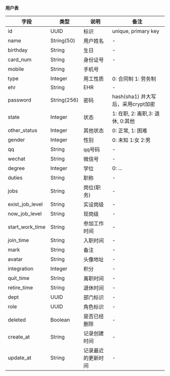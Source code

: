 
**用户表**

|字段|类型|说明|备注|
|-|-|-|-|
|id|UUID|标识|unique, primary key|
|name|String(50)|用户姓名|-|
|birthday|String|生日|-|
|card_num|String|身份证号|-|
|mobile|String|手机号|
|type|Integer|用工性质|0: 合同制 1: 劳务制|
|ehr|String|EHR|-|
|password|String(256)|密码|hash(sha1) 并大写后，采用crypt加密|
|state|Integer|状态|1: 在职, 2: 离职,3: 退休, 0:其他|
|other_status|Integer|其他状态|0: 正常, 1: 困难|
|gender|Integer|性别|0: 未知 1:女 2:男|
|qq|String|qq号码|-|
|wechat|String|微信号|-|
|degree|Integer|学位|0: ...|
|duties|String|职称|-|
|jobs|String|岗位(职务)|-|
|exist_job_level|String|实设岗级|-|
|now_job_level|String|现岗级|-|
|start_work_time|String|参加工作时间|-|
|join_time|String|入职时间|-|
|mark|String|备注|-|
|avatar|String|头像地址|-|
|integration|Integer|积分|-|
|quit_time|String|离职时间|-|
|retire_time|String|退休时间|-|
|dept|UUID|部门标识|-|
|role|UUID|角色标识|-|
|deleted|Boolean|是否已经删除|-|
|create_at|String|记录创建时间|-|
|update_at|String|记录最近的更新时间|-|